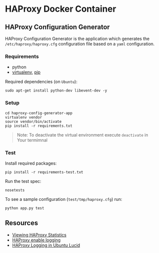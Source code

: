 # HAProxy Docker Container

## HAProxy Configuration Generator

HAProxy Configuration Generator is the application which generates the `/etc/haproxy/haproxy.cfg` configuration file based on a `yaml` configuration.

### Requirements

- python
- [virtualenv](http://docs.python-guide.org/en/latest/dev/virtualenvs/), [pip](https://pypi.python.org/pypi/pip)

Required dependencies (on `Ubuntu`):

    sudo apt-get install python-dev libevent-dev -y

### Setup

    cd haproxy-config-generator-app
    virtualenv vendor
    source vendor/bin/activate
    pip install -r requirements.txt

> Note:
> To deactivate the virtual environment execute `deactivate` in Your termimnal

### Test

Install required packages:

    pip install -r requirements-test.txt

Run the test spec:

    nosetests

To see a sample configuration (`test/tmp/haproxy.cfg`) run:

    python app.py test

## Resources

- [Viewing HAProxy Statistics](http://www.networkinghowtos.com/howto/viewing-haproxy-statistics/)
- [HAProxy enable logging](http://webdevwonders.com/haproxy-load-balancer-setup-including-logging-on-debian/)
- [HAProxy Logging in Ubuntu Lucid](http://kvz.io/blog/2010/08/11/haproxy-logging/)
